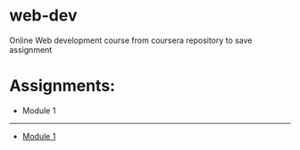 # web-dev
Online Web development course  from coursera repository to save assignment  

<!DOCTYPE html>
<html lang="en">
<head>
    <meta charset="UTF-8">
    <meta http-equiv="X-UA-Compatible" content="IE=edge">
    <meta name="viewport" content="width=device-width, initial-scale=1.0">
    <title>Module 1</title>
</head>
<body>
    <h1>Assignments:</h1>
    <ul>
        <li>Module 1</li>
    </ul>
    <hr>
    <ul><li><a href="">Module 1</a></li></ul>
</body>
</html>
